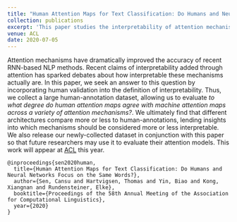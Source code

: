 ```yaml
---
title: "Human Attention Maps for Text Classification: Do Humans and Neural Networks Focus on the Same Words?"
collection: publications
excerpt: 'This paper studies the interpretability of attention mechanisms in RNNs for Text Classification and describes a new and publicly-available dataset containing crowd-sourced human attention maps.'
venue: ACL
date: 2020-07-05
---
```


Attention mechanisms have dramatically improved the accuracy of recent RNN-based NLP methods. Recent claims of interpretability added through attention has sparked debates about how interpretable these mechanisms actually are. In this paper, we seek an answer to this question by incorporating human validation into the definition of interpretability. Thus, we collect a large human-annotation dataset, allowing us to evaluate *to what degree do human attention maps agree with machine attention maps across a variety of attention mechanisms?*. We ultimately find that different architectures compare more or less to human-annotations, lending insights into which mechanisms should be considered more or less interpretable. We also release our newly-collected dataset in conjunction with this paper so that future researchers may use it to evaluate their attention models. This work will appear at [ACL](https://acl2020.org/) this year.

```
@inproceedings{sen2020human,
  title={Human Attention Maps for Text Classification: Do Humans and Neural Networks Focus on the Same Words?},
  author={Sen, Cansu and Hartvigsen, Thomas and Yin, Biao and Kong, Xiangnan and Rundensteiner, Elke},
  booktitle={Proceedings of the 58th Annual Meeting of the Association for Computational Linguistics},
  year={2020}
}
```
